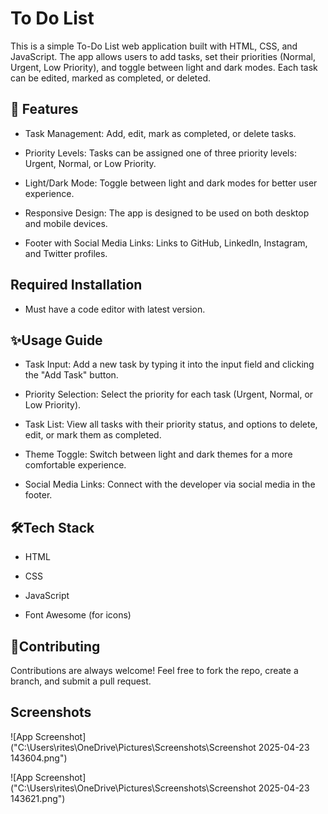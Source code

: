 
# To Do List                      
This is a simple To-Do List web application built with HTML, CSS, and JavaScript. The app allows users to add tasks, set their priorities (Normal, Urgent, Low Priority), and toggle between light and dark modes. Each task can be edited, marked as completed, or deleted.


## 🚀 Features

- Task Management: Add, edit, mark as completed, or delete tasks.

- Priority Levels: Tasks can be assigned one of three priority levels: Urgent, Normal, or Low Priority.

- Light/Dark Mode: Toggle between light and dark modes for better user experience.

- Responsive Design: The app is designed to be used on both desktop and mobile devices.

- Footer with Social Media Links: Links to GitHub, LinkedIn, Instagram, and Twitter profiles.

## Required Installation
- Must have a code editor with latest version. 

## ✨Usage Guide

- Task Input: Add a new task by typing it into the input field and clicking the "Add Task" button.

- Priority Selection: Select the priority for each task (Urgent, Normal, or Low Priority).

- Task List: View all tasks with their priority status, and options to delete, edit, or mark them as completed.

- Theme Toggle: Switch between light and dark themes for a more comfortable experience.

- Social Media Links: Connect with the developer via social media in the footer.











## 🛠️Tech Stack
- HTML

- CSS

- JavaScript

- Font Awesome (for icons)
## 🤝Contributing

Contributions are always welcome!
 Feel free to fork the repo, create a branch, and submit a pull request.
## Screenshots

![App Screenshot]("C:\Users\rites\OneDrive\Pictures\Screenshots\Screenshot 2025-04-23 143604.png")

![App Screenshot]("C:\Users\rites\OneDrive\Pictures\Screenshots\Screenshot 2025-04-23 143621.png")


